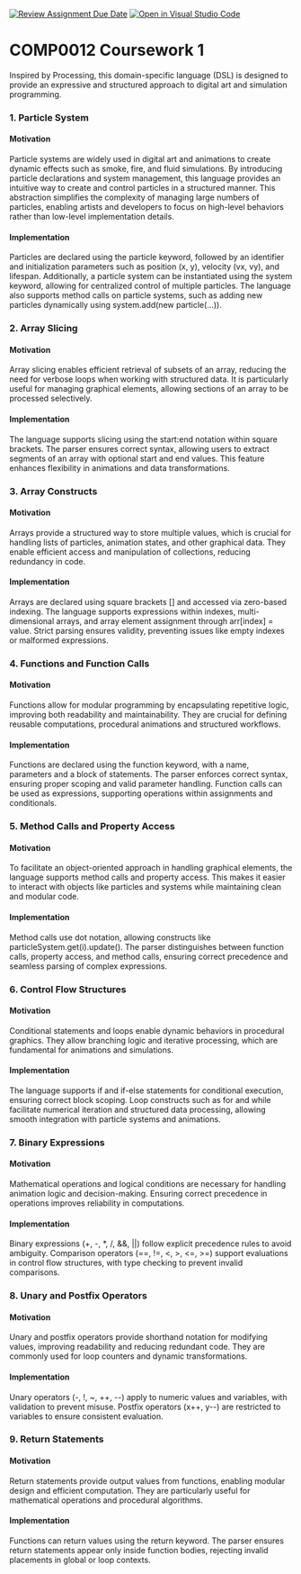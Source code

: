 [![Review Assignment Due Date](https://classroom.github.com/assets/deadline-readme-button-22041afd0340ce965d47ae6ef1cefeee28c7c493a6346c4f15d667ab976d596c.svg)](https://classroom.github.com/a/YgnHs1TM)
[![Open in Visual Studio Code](https://classroom.github.com/assets/open-in-vscode-2e0aaae1b6195c2367325f4f02e2d04e9abb55f0b24a779b69b11b9e10269abc.svg)](https://classroom.github.com/online_ide?assignment_repo_id=17929538&assignment_repo_type=AssignmentRepo)
# COMP0012 Coursework 1

Inspired by Processing, this domain-specific language (DSL) is designed to provide an expressive and structured approach to digital art and simulation programming.

### 1. Particle System
#### Motivation
Particle systems are widely used in digital art and animations to create dynamic effects such as smoke, fire, and fluid simulations. By introducing particle declarations and system management, this language provides an intuitive way to create and control particles in a structured manner. This abstraction simplifies the complexity of managing large numbers of particles, enabling artists and developers to focus on high-level behaviors rather than low-level implementation details.
#### Implementation
Particles are declared using the particle keyword, followed by an identifier and initialization parameters such as position (x, y), velocity (vx, vy), and lifespan. Additionally, a particle system can be instantiated using the system keyword, allowing for centralized control of multiple particles. The language also supports method calls on particle systems, such as adding new particles dynamically using system.add(new particle(...)).

### 2. Array Slicing
#### Motivation
Array slicing enables efficient retrieval of subsets of an array, reducing the need for verbose loops when working with structured data. It is particularly useful for managing graphical elements, allowing sections of an array to be processed selectively.
#### Implementation
The language supports slicing using the start:end notation within square brackets. The parser ensures correct syntax, allowing users to extract segments of an array with optional start and end values. This feature enhances flexibility in animations and data transformations.

### 3. Array Constructs
#### Motivation
Arrays provide a structured way to store multiple values, which is crucial for handling lists of particles, animation states, and other graphical data. They enable efficient access and manipulation of collections, reducing redundancy in code.
#### Implementation
Arrays are declared using square brackets [] and accessed via zero-based indexing. The language supports expressions within indexes, multi-dimensional arrays, and array element assignment through arr[index] = value. Strict parsing ensures validity, preventing issues like empty indexes or malformed expressions.

### 4. Functions and Function Calls
#### Motivation
Functions allow for modular programming by encapsulating repetitive logic, improving both readability and maintainability. They are crucial for defining reusable computations, procedural animations and structured workflows.
#### Implementation
Functions are declared using the function keyword, with a name, parameters and a block of statements. The parser enforces correct syntax, ensuring proper scoping and valid parameter handling. Function calls can be used as expressions, supporting operations within assignments and conditionals.

### 5. Method Calls and Property Access
#### Motivation
To facilitate an object-oriented approach in handling graphical elements, the language supports method calls and property access. This makes it easier to interact with objects like particles and systems while maintaining clean and modular code.
#### Implementation
Method calls use dot notation, allowing constructs like particleSystem.get(i).update(). The parser distinguishes between function calls, property access, and method calls, ensuring correct precedence and seamless parsing of complex expressions.

### 6. Control Flow Structures
#### Motivation
Conditional statements and loops enable dynamic behaviors in procedural graphics. They allow branching logic and iterative processing, which are fundamental for animations and simulations.
#### Implementation
The language supports if and if-else statements for conditional execution, ensuring correct block scoping. Loop constructs such as for and while facilitate numerical iteration and structured data processing, allowing smooth integration with particle systems and animations.

### 7. Binary Expressions
#### Motivation
Mathematical operations and logical conditions are necessary for handling animation logic and decision-making. Ensuring correct precedence in operations improves reliability in computations.
#### Implementation
Binary expressions (+, -, *, /, &&, ||) follow explicit precedence rules to avoid ambiguity. Comparison operators (==, !=, <, >, <=, >=) support evaluations in control flow structures, with type checking to prevent invalid comparisons.

### 8. Unary and Postfix Operators
#### Motivation
Unary and postfix operators provide shorthand notation for modifying values, improving readability and reducing redundant code. They are commonly used for loop counters and dynamic transformations.
#### Implementation
Unary operators (-, !, ~, ++, --) apply to numeric values and variables, with validation to prevent misuse. Postfix operators (x++, y--) are restricted to variables to ensure consistent evaluation.

### 9. Return Statements
#### Motivation
Return statements provide output values from functions, enabling modular design and efficient computation. They are particularly useful for mathematical operations and procedural algorithms.
#### Implementation
Functions can return values using the return keyword. The parser ensures return statements appear only inside function bodies, rejecting invalid placements in global or loop contexts.



